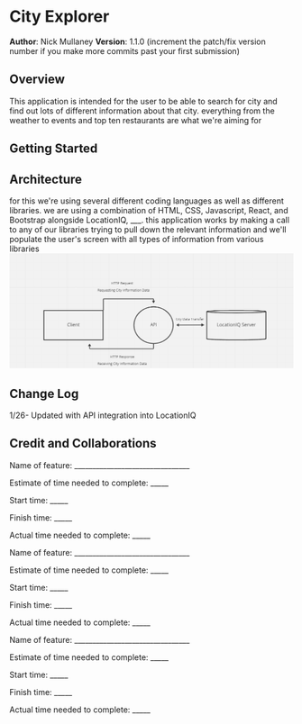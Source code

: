 # City Explorer

**Author**: Nick Mullaney
**Version**: 1.1.0 (increment the patch/fix version number if you make more commits past your first submission)

## Overview
This application is intended for the user to be able to search for city and find out lots of different information about that city. everything from the weather to events and top ten restaurants are what we're aiming for

## Getting Started
<!-- What are the steps that a user must take in order to build this app on their own machine and get it running? -->

## Architecture
for this we're using several different coding languages as well as different libraries. we are using a combination of HTML, CSS, Javascript, React, and Bootstrap alongside LocationIQ, ___. this application works by making a call to any of our libraries trying to pull down the relevant information and we'll populate the user's screen with all types of information from various libraries
![Alt text](src/img/part%201.png)

## Change Log
1/26- Updated with API integration into LocationIQ

## Credit and Collaborations

<!-- Give credit (and a link) to other people or resources that helped you build this application. -->


Name of feature: ________________________________

Estimate of time needed to complete: _____

Start time: _____

Finish time: _____

Actual time needed to complete: _____


Name of feature: ________________________________

Estimate of time needed to complete: _____

Start time: _____

Finish time: _____

Actual time needed to complete: _____


Name of feature: ________________________________

Estimate of time needed to complete: _____

Start time: _____

Finish time: _____

Actual time needed to complete: _____